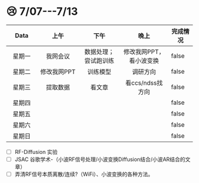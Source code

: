 # 😢 7/07---7/13

<table><thead><tr><th width="100" align="center">Data</th><th width="162.7998046875" align="center">上午</th><th width="160.5" align="center">下午</th><th width="161" align="center">晚上</th><th width="65" data-type="checkbox">完成情况</th></tr></thead><tbody><tr><td align="center">星期一</td><td align="center">我网会议</td><td align="center">数据处理；尝试跑训练</td><td align="center">修改我网PPT，看小波变换</td><td>false</td></tr><tr><td align="center">星期二</td><td align="center">修改我网PPT</td><td align="center">训练模型</td><td align="center">调研方向</td><td>false</td></tr><tr><td align="center">星期三</td><td align="center">提取数据</td><td align="center">看文章</td><td align="center">看ccs/ndss找方向</td><td>false</td></tr><tr><td align="center">星期四</td><td align="center"></td><td align="center"></td><td align="center"></td><td>false</td></tr><tr><td align="center">星期五</td><td align="center"></td><td align="center"></td><td align="center"></td><td>false</td></tr><tr><td align="center">星期六</td><td align="center"></td><td align="center"></td><td align="center"></td><td>false</td></tr><tr><td align="center">星期日</td><td align="center"></td><td align="center"></td><td align="center"></td><td>false</td></tr></tbody></table>

* [ ] RF-Diffusion 实验
* [ ] JSAC 谷歌学术-（小波RF信号处理/小波变换Diffusion结合/小波AR结合的文章）
* [ ] 弄清RF信号本质离散/连续?（WiFi）、小波变换的各种方法。

